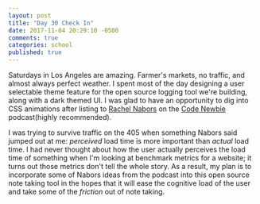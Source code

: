 ```yaml
---
layout: post
title: "Day 30 Check In"
date: 2017-11-04 20:29:10 -0500
comments: true
categories: school
published: true
---
```



Saturdays in Los Angeles are amazing. Farmer's markets, no traffic, and almost always perfect weather. I spent most of the day designing a user selectable theme feature for the open source logging tool we're building, along with a dark themed UI. I was glad to have an opportunity to dig into CSS animations after listing to [Rachel Nabors](http://rachelnabors.com) on the [Code Newbie](https://www.codenewbie.org/podcast/what-and-why-is-web-animation) podcast(highly recommended).<!--more-->


I was trying to survive traffic on the 405 when something Nabors said jumped out at me: *perceived* load time is more important than *actual* load time. I had never thought about how the user actually perceives the load time of something when I'm looking at benchmark metrics for a website; it turns out those metrics don't tell the whole story. As a result, my plan is to incorporate some of Nabors ideas from the podcast into this open source note taking tool in the hopes that it will ease the cognitive load of the user and take some of the *friction* out of note taking.